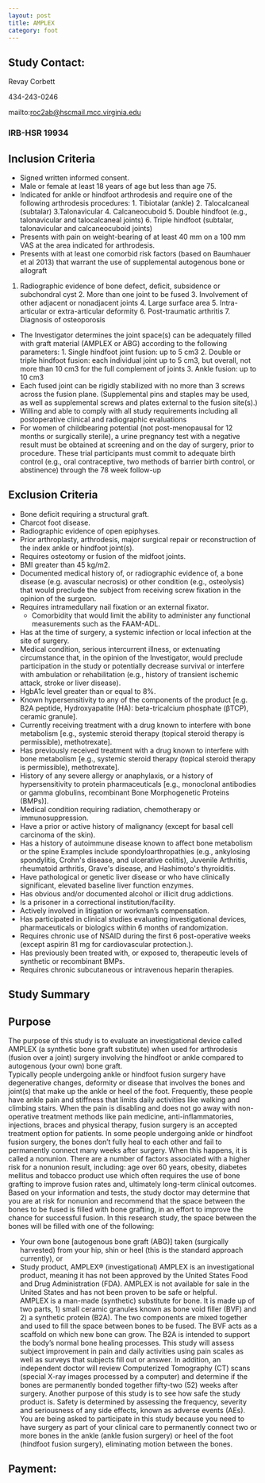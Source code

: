 ```yaml
---
layout: post
title: AMPLEX
category: foot
---
```


## Study Contact:  

Revay Corbett 

434-243-0246

mailto:roc2ab@hscmail.mcc.virginia.edu

### IRB-HSR 19934

##  Inclusion Criteria

- Signed written informed consent.
- Male or female at least 18 years of age but less than age 75.
- Indicated for ankle or hindfoot arthrodesis and require one of the following arthrodesis procedures: 1. Tibiotalar (ankle) 2. Talocalcaneal (subtalar) 3.Talonavicular 4. Calcaneocuboid 5. Double hindfoot (e.g., talonavicular and talocalcaneal joints) 6. Triple hindfoot (subtalar, talonavicular and calcaneocuboid joints)
- Presents with pain on weight-bearing of at least 40 mm on a 100 mm VAS at the area indicated for arthrodesis.
- Presents with at least one comorbid risk factors (based on Baumhauer et al 2013) that warrant the use of supplemental autogenous bone or allograft
1. Radiographic evidence of bone defect, deficit, subsidence or subchondral cyst 2. More than one joint to be fused 3. Involvement of other adjacent or nonadjacent joints 4. Large surface area 5. Intra-articular or extra-articular deformity 6. Post-traumatic arthritis 7. Diagnosis of osteoporosis
- The Investigator determines the joint space(s) can be adequately filled with graft material (AMPLEX or ABG) according to the following parameters: 1. Single hindfoot joint fusion: up to 5 cm3 2. Double or triple hindfoot fusion: each individual joint up to 5 cm3, but overall, not more than 10 cm3 for the full complement of joints 3. Ankle fusion: up to 10 cm3
- Each fused joint can be rigidly stabilized with no more than 3 screws across the fusion plane. (Supplemental pins and staples may be used, as well as supplemental screws and plates external to the fusion site(s).)
- Willing and able to comply with all study requirements including all postoperative clinical and radiographic evaluations
- For women of childbearing potential (not post-menopausal for 12 months or surgically sterile), a urine pregnancy test with a negative result must be obtained at screening and on the day of surgery, prior to procedure. These trial participants must commit to adequate birth control (e.g., oral contraceptive, two methods of barrier birth control, or abstinence) through the 78 week follow-up

##  Exclusion Criteria

- Bone deficit requiring a structural graft.
- Charcot foot disease.
- Radiographic evidence of open epiphyses.
- Prior arthroplasty, arthrodesis, major surgical repair or reconstruction of the index ankle or hindfoot joint(s).
- Requires osteotomy or fusion of the midfoot joints.
- BMI greater than 45 kg/m2.
- Documented medical history of, or radiographic evidence of, a bone disease (e.g. avascular necrosis) or other condition (e.g., osteolysis) that would preclude the subject from receiving screw fixation in the opinion of the surgeon.
- Requires intramedullary nail fixation or an external fixator.
  - Comorbidity that would limit the ability to administer any functional measurements such as the FAAM-ADL.
- Has at the time of surgery, a systemic infection or local infection at the site of surgery.
- Medical condition, serious intercurrent illness, or extenuating circumstance that, in the opinion of the Investigator, would preclude participation in the study or potentially decrease survival or interfere with ambulation or rehabilitation (e.g., history of transient ischemic attack, stroke or liver disease).
- HgbA1c level greater than or equal to 8%.
- Known hypersensitivity to any of the components of the product [e.g. B2A peptide, Hydroxyapatite (HA): beta-tricalcium phosphate (βTCP), ceramic granule].
- Currently receiving treatment with a drug known to interfere with bone metabolism [e.g., systemic steroid therapy (topical steroid therapy is permissible), methotrexate].
- Has previously received treatment with a drug known to interfere with bone metabolism [e.g., systemic steroid therapy (topical steroid therapy is permissible), methotrexate].
- History of any severe allergy or anaphylaxis, or a history of hypersensitivity to protein pharmaceuticals [e.g., monoclonal antibodies or gamma globulins, recombinant Bone Morphogenetic Proteins (BMPs)].
- Medical condition requiring radiation, chemotherapy or immunosuppression.
- Have a prior or active history of malignancy (except for basal cell carcinoma of the skin).
- Has a history of autoimmune disease known to affect bone metabolism or the spine Examples include spondyloarthropathies (e.g., ankylosing spondylitis, Crohn's disease, and ulcerative colitis), Juvenile Arthritis, rheumatoid arthritis, Grave's disease, and Hashimoto's thyroiditis.
- Have pathological or genetic liver disease or who have clinically significant, elevated baseline liver function enzymes.
- Has obvious and/or documented alcohol or illicit drug addictions.
- Is a prisoner in a correctional institution/facility.
- Actively involved in litigation or workman’s compensation.
- Has participated in clinical studies evaluating investigational devices, pharmaceuticals or biologics within 6 months of randomization.
- Requires chronic use of NSAID during the first 6 post-operative weeks (except aspirin 81 mg for cardiovascular protection.).
- Has previously been treated with, or exposed to, therapeutic levels of synthetic or recombinant BMPs.
- Requires chronic subcutaneous or intravenous heparin therapies.

## Study Summary

## Purpose
The purpose of this study is to evaluate an investigational device called AMPLEX (a synthetic bone graft substitute) when used for arthrodesis (fusion over a joint) surgery involving the hindfoot or ankle compared to autogenous (your own) bone graft.  
Typically people undergoing ankle or hindfoot fusion surgery have degenerative changes, deformity or disease that involves the bones and joint(s) that make up the ankle or heel of the foot.  Frequently, these people have ankle pain and stiffness that limits daily activities like walking and climbing stairs.  When the pain is disabling and does not go away with non-operative treatment methods like pain medicine, anti-inflammatories, injections, braces and physical therapy, fusion surgery is an accepted treatment option for patients. 
In some people undergoing ankle or hindfoot fusion surgery, the bones don’t fully heal to each other and fail to permanently connect many weeks after surgery.  When this happens, it is called a nonunion. There are a number of factors associated with a higher risk for a nonunion result, including: age over 60 years, obesity, diabetes mellitus and tobacco product use which often requires the use of bone grafting to improve fusion rates and, ultimately long-term clinical outcomes.
Based on your information and tests, the study doctor may determine that you are at risk for nonunion and recommend that the space between the bones to be fused is filled with bone grafting, in an effort to improve the chance for successful fusion.  In this research study, the space between the bones will be filled with one of the following:
- Your own bone [autogenous bone graft (ABG)] taken (surgically harvested) from your hip, shin or heel (this is the standard approach currently), or 
- Study product, AMPLEX® (investigational)
AMPLEX is an investigational product, meaning it has not been approved by the United States Food and Drug Administration (FDA).  AMPLEX is not available for sale in the United States and has not been proven to be safe or helpful.  
AMPLEX is a man-made (synthetic) substitute for bone.  It is made up of two parts, 1) small ceramic granules known as bone void filler (BVF) and 2) a synthetic protein (B2A).  The two components are mixed together and used to fill the space between bones to be fused.  The BVF acts as a scaffold on which new bone can grow.  The B2A is intended to support the body’s normal bone healing processes.
This study will assess subject improvement in pain and daily activities using pain scales as well as surveys that subjects fill out or answer.  In addition, an independent doctor will review Computerized Tomography (CT) scans (special X-ray images processed by a computer) and determine if the bones are permanently bonded together fifty-two (52) weeks after surgery.  Another purpose of this study is to see how safe the study product is.  Safety is determined by assessing the frequency, severity and seriousness of any side effects, known as adverse events (AEs). 
You are being asked to participate in this study because you need to have surgery as part of your clinical care to permanently connect two or more bones in the ankle (ankle fusion surgery) or heel of the foot (hindfoot fusion surgery), eliminating motion between the bones.

## Payment:
